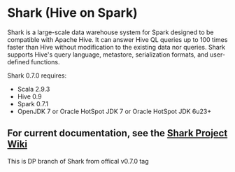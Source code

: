 # Shark (Hive on Spark)

Shark is a large-scale data warehouse system for Spark designed to be compatible with
Apache Hive. It can answer Hive QL queries up to 100 times faster than Hive without
modification to the existing data nor queries. Shark supports Hive's query language,
metastore, serialization formats, and user-defined functions.

Shark 0.7.0 requires:
* Scala 2.9.3
* Hive 0.9
* Spark 0.7.1
* OpenJDK 7 or Oracle HotSpot JDK 7 or Oracle HotSpot JDK 6u23+

## For current documentation, see the [Shark Project Wiki](https://github.com/amplab/shark/wiki)

This is DP branch of Shark from offical v0.7.0 tag
